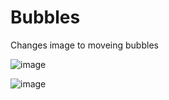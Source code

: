 # Bubbles

Changes image to moveing bubbles

![image](https://user-images.githubusercontent.com/19201542/190326130-0cc3efe8-da82-400c-ac82-b654d2fdd296.png)

![image](https://user-images.githubusercontent.com/19201542/190326026-7332ad5f-1e00-4229-80b6-d06e1e18344c.png)
